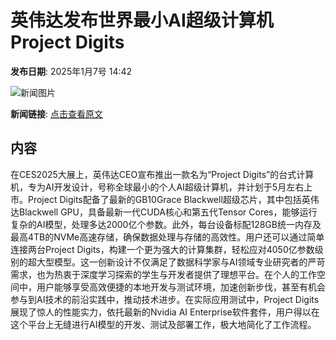 # 英伟达发布世界最小AI超级计算机Project Digits

**发布日期**: 2025年1月7号 14:42

![新闻图片](https://upload.chinaz.com/2025/0107/6387185773059937818212401.png)

**新闻链接**: [点击查看原文](https://www.aibase.com/zh/news/14527)

## 内容

在CES2025大展上，英伟达CEO宣布推出一款名为“Project Digits”的台式计算机，专为AI开发设计，号称全球最小的个人AI超级计算机，并计划于5月左右上市。Project Digits配备了最新的GB10Grace Blackwell超级芯片，其中包括英伟达Blackwell GPU，具备最新一代CUDA核心和第五代Tensor Cores，能够运行复杂的AI模型，处理多达2000亿个参数。此外，每台设备标配128GB统一内存及最高4TB的NVMe高速存储，确保数据处理与存储的高效性。用户还可以通过简单连接两台Project Digits，构建一个更为强大的计算集群，轻松应对4050亿参数级别的超大型模型。这一创新设计不仅满足了数据科学家与AI领域专业研究者的严苛需求，也为热衷于深度学习探索的学生与开发者提供了理想平台。在个人的工作空间中，用户能够享受高效便捷的本地开发与测试环境，加速创新步伐，甚至有机会参与到AI技术的前沿实践中，推动技术进步。在实际应用测试中，Project Digits展现了惊人的性能实力，依托最新的Nvidia AI Enterprise软件套件，用户得以在这个平台上无缝进行AI模型的开发、测试及部署工作，极大地简化了工作流程。
